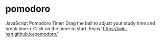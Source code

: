 # pomodoro
  JavaScript Pomodoro Timer
  Drag the ball to adjust your study time and break time.<
  Click on the timer to start.
  Enjoy!
  https://win-han.github.io/pomodoro/
